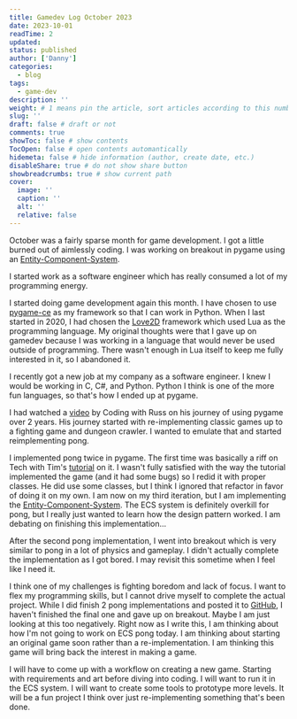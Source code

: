 ```yaml
---
title: Gamedev Log October 2023
date: 2023-10-01
readTime: 2
updated:
status: published
author: ['Danny']
categories:
  - blog
tags:
  - game-dev
description: ''
weight: # 1 means pin the article, sort articles according to this number
slug: ''
draft: false # draft or not
comments: true
showToc: false # show contents
TocOpen: false # open contents automantically
hidemeta: false # hide information (author, create date, etc.)
disableShare: true # do not show share button
showbreadcrumbs: true # show current path
cover:
  image: ''
  caption: ''
  alt: ''
  relative: false
---
```


October was a fairly sparse month for game development. I got a little burned
out of aimlessly coding. I was working on breakout in pygame using an
[Entity-Component-System](https://en.wikipedia.org/wiki/Entity_component_system).

I started work as a software engineer which has really consumed a lot of my
programming energy.

I started doing game development again this month. I have chosen to use
[pygame-ce](https://pyga.me/) as my framework so that I can work in Python. When
I last started in 2020, I had chosen the [Love2D](https://love2d.org/) framework
which used Lua as the programming language. My original thoughts were that I
gave up on gamedev because I was working in a language that would never be used
outside of programming. There wasn't enough in Lua itself to keep me fully
interested in it, so I abandoned it.

I recently got a new job at my company as a software engineer. I knew I would be
working in C, C#, and Python. Python I think is one of the more fun languages,
so that's how I ended up at pygame.

I had watched a [video](https://www.youtube.com/watch?v=lzHLPaU7UUE) by Coding
with Russ on his journey of using pygame over 2 years. His journey started with
re-implementing classic games up to a fighting game and dungeon crawler. I
wanted to emulate that and started reimplementing pong.

I implemented pong twice in pygame. The first time was basically a riff on Tech
with Tim's [tutorial](https://www.youtube.com/watch?v=vVGTZlnnX3U) on it. I
wasn't fully satisfied with the way the tutorial implemented the game (and it
had some bugs) so I redid it with proper classes. He did use some classes, but I
think I ignored that refactor in favor of doing it on my own. I am now on my
third iteration, but I am implementing the
[Entity-Component-System](https://en.wikipedia.org/wiki/Entity_component_system).
The ECS system is definitely overkill for pong, but I really just wanted to
learn how the design pattern worked. I am debating on finishing this
implementation...

After the second pong implementation, I went into breakout which is very similar
to pong in a lot of physics and gameplay. I didn't actually complete the
implementation as I got bored. I may revisit this sometime when I feel like I
need it.

I think one of my challenges is fighting boredom and lack of focus. I want to
flex my programming skills, but I cannot drive myself to complete the actual
project. While I did finish 2 pong implementations and posted it to
[GitHub](https://github.com/nightconcept/pong-pygame), I haven't finished the
final one and gave up on breakout. Maybe I am just looking at this too
negatively. Right now as I write this, I am thinking about how I'm not going to
work on ECS pong today. I am thinking about starting an original game soon
rather than a re-implementation. I am thinking this game will bring back the
interest in making a game.

I will have to come up with a workflow on creating a new game. Starting with
requirements and art before diving into coding. I will want to run it in the ECS
system. I will want to create some tools to prototype more levels. It will be a
fun project I think over just re-implementing something that's been done.
